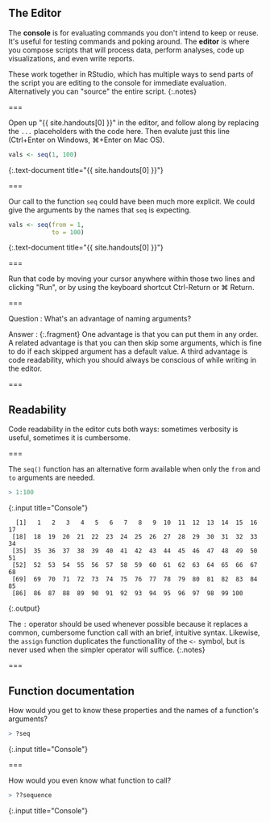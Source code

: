 ---
---

## The Editor

The **console** is for evaluating commands you don't intend to keep or reuse.
It's useful for testing commands and poking around. The **editor** is where you
compose scripts that will process data, perform analyses, code up
visualizations, and even write reports.

These work together in RStudio, which has multiple ways to send parts of the
script you are editing to the console for immediate evaluation. Alternatively
you can "source" the entire script.
{:.notes}

===

Open up "{{ site.handouts[0] }}" in the editor, and follow along by replacing the `...` placeholders with the code here. Then evalute just this line (Ctrl+Enter on Windows, ⌘+Enter on Mac OS).



~~~r
vals <- seq(1, 100)
~~~
{:.text-document title="{{ site.handouts[0] }}"}


===

Our call to the function `seq` could have been much more explicit. We could give
the arguments by the names that `seq` is expecting.



~~~r
vals <- seq(from = 1,
            to = 100)
~~~
{:.text-document title="{{ site.handouts[0] }}"}


===

Run that code by moving your cursor anywhere within those two lines and clicking
"Run", or by using the keyboard shortcut Ctrl-Return or ⌘ Return.

===

Question
: What's an advantage of naming arguments?

Answer
: {:.fragment} One advantage is that you can put them in any order. A related
advantage is that you can then skip some arguments, which is fine to do if each
skipped argument has a default value. A third advantage is code readability,
which you should always be conscious of while writing in the editor.

===

## Readability

Code readability in the editor cuts both ways: sometimes verbosity is useful,
sometimes it is cumbersome.

===

The `seq()` function has an alternative form available when only the `from` and
`to` arguments are needed.



~~~r
> 1:100
~~~
{:.input title="Console"}


~~~
  [1]   1   2   3   4   5   6   7   8   9  10  11  12  13  14  15  16  17
 [18]  18  19  20  21  22  23  24  25  26  27  28  29  30  31  32  33  34
 [35]  35  36  37  38  39  40  41  42  43  44  45  46  47  48  49  50  51
 [52]  52  53  54  55  56  57  58  59  60  61  62  63  64  65  66  67  68
 [69]  69  70  71  72  73  74  75  76  77  78  79  80  81  82  83  84  85
 [86]  86  87  88  89  90  91  92  93  94  95  96  97  98  99 100
~~~
{:.output}


The `:` operator should be used whenever possible because it replaces a common,
cumbersome function call with an brief, intuitive syntax. Likewise, the `assign`
function duplicates the functionallity of the `<-` symbol, but is never used
when the simpler operator will suffice.
{:.notes}

===

## Function documentation

How would you get to know these properties and the names of a function's
arguments?



~~~r
> ?seq
~~~
{:.input title="Console"}


===

How would you even know what function to call?



~~~r
> ??sequence
~~~
{:.input title="Console"}

